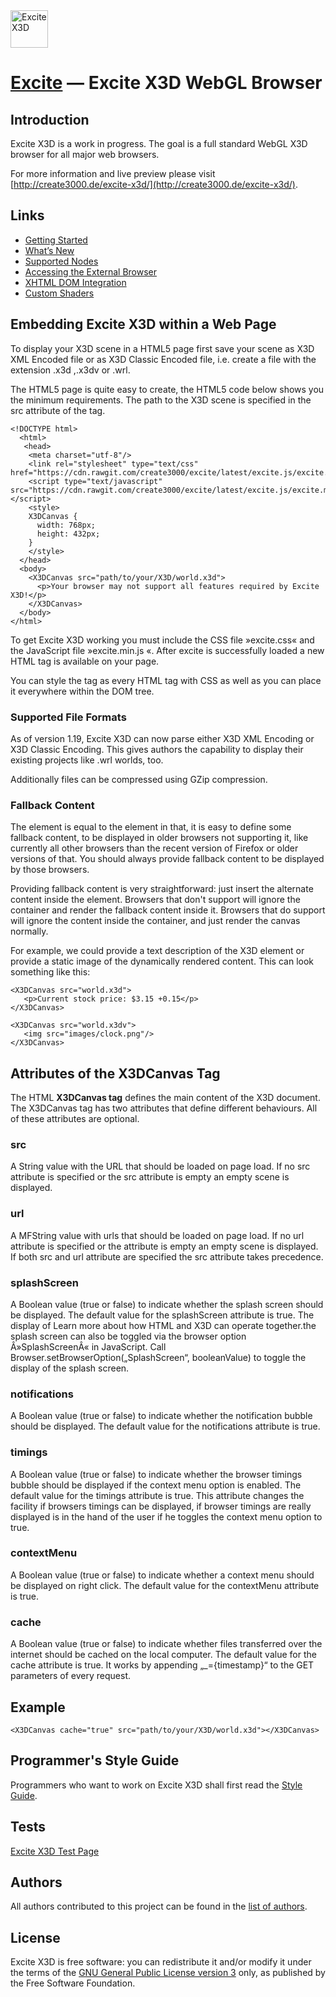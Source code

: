 <img alt="Excite X3D" src="https://rawgit.com/create3000/excite/master/meta/logo/logo.svg" width="60" height="60"/>

[Excite](http://create3000.de/excite-x3d/) — Excite X3D WebGL Browser
==================================================


Introduction
--------------------------------------

Excite X3D is a work in progress. The goal is a full standard WebGL X3D browser for all major web browsers.

For more information and live preview please visit [http://create3000.de/excite-x3d/](http://create3000.de/excite-x3d/).


Links
--------------------------------------
* [Getting Started](http://create3000.de/excite-x3d/getting-started/)
* [What’s New](http://create3000.de/excite-x3d/whats-new/)
* [Supported Nodes](http://create3000.de/excite-x3d/supported-nodes/)
* [Accessing the External Browser](http://create3000.de/excite-x3d/accessing-the-external-browser/)
* [XHTML DOM Integration](http://create3000.de/excite-x3d/xhtml-dom-integration/)
* [Custom Shaders](http://create3000.de/excite-x3d/shaders/)

Embedding Excite X3D within a Web Page
--------------------------------------

To display your X3D scene in a HTML5 page first save your scene as X3D XML Encoded file or as X3D Classic Encoded file, i.e. create a file with the extension .x3d ,.x3dv or .wrl. 

The HTML5 page is quite easy to create, the HTML5 code below shows you the minimum requirements. The path to the X3D scene is specified in the src attribute of the <X3DCanvas> tag. 

    <!DOCTYPE html>
      <html>
       <head>
        <meta charset="utf-8"/>
        <link rel="stylesheet" type="text/css" href="https://cdn.rawgit.com/create3000/excite/latest/excite.js/excite.css"/>
        <script type="text/javascript" src="https://cdn.rawgit.com/create3000/excite/latest/excite.js/excite.min.js"></script>
        <style>
        X3DCanvas {
          width: 768px;
          height: 432px;
        }
        </style>
      </head>
      <body>
        <X3DCanvas src="path/to/your/X3D/world.x3d">
          <p>Your browser may not support all features required by Excite X3D!</p>
        </X3DCanvas>
      </body>
    </html>

To get Excite X3D working you must include the CSS file »excite.css« and the JavaScript file »excite.min.js «. After excite is successfully loaded a new HTML tag <X3DCanvas> is available on your page.

You can style the <X3DCanvas> tag as every HTML tag with CSS as well as you can place it everywhere within the DOM tree. 


### Supported File Formats

As of version 1.19, Excite X3D can now parse either X3D XML Encoding or X3D Classic Encoding. This gives authors the capability to display their existing projects like .wrl worlds, too.

Additionally files can be compressed using GZip compression.


### Fallback Content

The <X3DCanvas> element is equal to the <canvas> element in that, it is easy to define some fallback content, to be displayed in older browsers not supporting it, like currently all other browsers than the recent version of Firefox or older versions of that. You should always provide fallback content to be displayed by those browsers.

Providing fallback content is very straightforward: just insert the alternate content inside the <X3DCanvas> element. Browsers that don't support <X3DCanvas> will ignore the container and render the fallback content inside it. Browsers that do support <X3DCanvas> will ignore the content inside the container, and just render the canvas normally.

For example, we could provide a text description of the X3D element or provide a static image of the dynamically rendered content. This can look something like this: 

    <X3DCanvas src="world.x3d">
       <p>Current stock price: $3.15 +0.15</p>
    </X3DCanvas>

    <X3DCanvas src="world.x3dv">
       <img src="images/clock.png"/>
    </X3DCanvas>


Attributes of the X3DCanvas Tag
--------------------------------------

The HTML **X3DCanvas tag** defines the main content of the X3D document. The X3DCanvas tag has two attributes that define different behaviours. All of these attributes are optional. 


### src

A String value with the URL that should be loaded on page load. If no src attribute is specified or the src attribute is empty an empty scene is displayed.


### url

A MFString value with urls that should be loaded on page load. If no url attribute is specified or the attribute is empty an empty scene is displayed. If both src and url attribute are specified the src attribute takes precedence.


### splashScreen

A Boolean value (true or false) to indicate whether the splash screen should be displayed. The default value for the splashScreen attribute is true. The display of Learn more about how HTML and X3D can operate together.the splash screen can also be toggled via the browser option Â»SplashScreenÂ« in JavaScript. Call Browser.setBrowserOption(„SplashScreen“, booleanValue) to toggle the display of the splash screen.


### notifications

A Boolean value (true or false) to indicate whether the notification bubble should be displayed. The default value for the notifications attribute is true.


### timings

A Boolean value (true or false) to indicate whether the browser timings bubble should be displayed if the context menu option is enabled. The default value for the timings attribute is true. This attribute changes the facility if browsers timings can be displayed, if browser timings are really displayed is in the hand of the user if he toggles the context menu option to true.


### contextMenu

A Boolean value (true or false) to indicate whether a context menu should be displayed on right click. The default value for the contextMenu attribute is true.


### cache

A Boolean value (true or false) to indicate whether files transferred over the internet should be cached on the local computer. The default value for the cache attribute is true. It works by appending „_={timestamp}“ to the GET parameters of every request.


## Example

`<X3DCanvas cache="true" src="path/to/your/X3D/world.x3d"></X3DCanvas>`


Programmer's Style Guide
--------------------------------------
Programmers who want to work on Excite X3D shall first read the [Style Guide](STYLE_GUIDE.md).


Tests
--------------------------------------
[Excite X3D Test Page](http://rawgit.com/create3000/excite/master/excite.min.html)


Authors
--------------------------------------
All authors contributed to this project can be found in the [list of authors](AUTHORS.md).


License
--------------------------------------
Excite X3D is free software: you can redistribute it and/or modify it under the terms of 
the [GNU General Public License version 3](LICENSE.md) only, as published by the Free Software Foundation.
